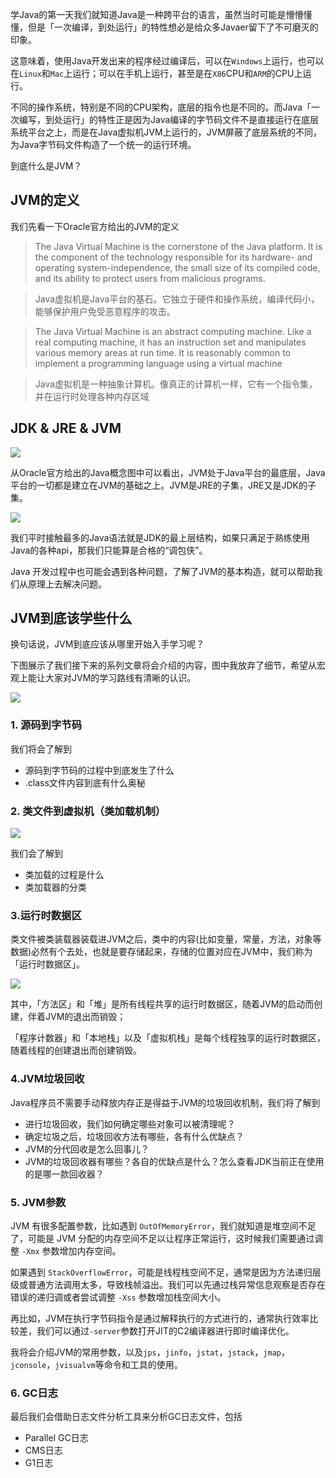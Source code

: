 学Java的第一天我们就知道Java是一种跨平台的语言，虽然当时可能是懵懵懂懂，但是「一次编译，到处运行」的特性想必是给众多Javaer留下了不可磨灭的印象。


这意味着，使用Java开发出来的程序经过编译后，可以在`Windows`上运行，也可以在`Linux`和`Mac`上运行；可以在手机上运行，甚至是在`X86`CPU和`ARM`的CPU上运行。


不同的操作系统，特别是不同的CPU架构，底层的指令也是不同的。而Java「一次编写，到处运行」的特性正是因为Java编译的字节码文件不是直接运行在底层系统平台之上，而是在Java虚拟机JVM上运行的，JVM屏蔽了底层系统的不同，为Java字节码文件构造了一个统一的运行环境。


到底什么是JVM？


## JVM的定义


我们先看一下Oracle官方给出的JVM的定义


> The Java Virtual Machine is the cornerstone of the Java platform. It is the component of the technology responsible for its hardware- and operating system-independence, the small size of its compiled code, and its ability to protect users from malicious programs.



> Java虚拟机是Java平台的基石。它独立于硬件和操作系统，编译代码小，能够保护用户免受恶意程序的攻击。



> The Java Virtual Machine is an abstract computing machine. Like a real computing machine, it has an instruction set and manipulates various memory areas at run time. It is reasonably common to implement a programming language using a virtual machine



> Java虚拟机是一种抽象计算机。像真正的计算机一样，它有一个指令集，并在运行时处理各种内存区域



## JDK & JRE & JVM


![](http://qiniu.chanmufeng.com/2022-01-04-080550.png#id=Va4PE&originHeight=1032&originWidth=1534&originalType=binary&ratio=1&status=done&style=none)


从Oracle官方给出的Java概念图中可以看出，JVM处于Java平台的最底层，Java平台的一切都是建立在JVM的基础之上。JVM是JRE的子集，JRE又是JDK的子集。


![](http://qiniu.chanmufeng.com/2022-01-04-090113.png#id=Gm0fh&originHeight=400&originWidth=830&originalType=binary&ratio=1&status=done&style=none)


我们平时接触最多的Java语法就是JDK的最上层结构，如果只满足于熟练使用Java的各种api，那我们只能算是合格的“调包侠”。


Java 开发过程中也可能会遇到各种问题，了解了JVM的基本构造，就可以帮助我们从原理上去解决问题。


## JVM到底该学些什么


换句话说，JVM到底应该从哪里开始入手学习呢？


下图展示了我们接下来的系列文章将会介绍的内容，图中我放弃了细节，希望从宏观上能让大家对JVM的学习路线有清晰的认识。


![](http://qiniu.chanmufeng.com/2022-01-04-084804.png#id=zKmUH&originHeight=250&originWidth=1092&originalType=binary&ratio=1&status=done&style=none)


### 1. 源码到字节码


我们将会了解到


- 源码到字节码的过程中到底发生了什么
- .class文件内容到底有什么奥秘



### 2. 类文件到虚拟机（类加载机制）


![](http://qiniu.chanmufeng.com/2022-01-04-085755.png#id=m8oH8&originHeight=468&originWidth=1670&originalType=binary&ratio=1&status=done&style=none)


我们会了解到


- 类加载的过程是什么
- 类加载器的分类



### 3.运行时数据区


类文件被类装载器装载进JVM之后，类中的内容(比如变量，常量，方法，对象等数据)必然有个去处，也就是要存储起来，存储的位置对应在JVM中，我们称为「运行时数据区」。


![](http://qiniu.chanmufeng.com/2022-01-04-090126.png#id=dopwo&originHeight=498&originWidth=1140&originalType=binary&ratio=1&status=done&style=none)


其中，「方法区」和「堆」是所有线程共享的运行时数据区，随着JVM的启动而创建，伴着JVM的退出而销毁；


「程序计数器」和「本地栈」以及「虚拟机栈」是每个线程独享的运行时数据区，随着线程的创建退出而创建销毁。


### 4.JVM垃圾回收


Java程序员不需要手动释放内存正是得益于JVM的垃圾回收机制，我们将了解到


- 进行垃圾回收，我们如何确定哪些对象可以被清理呢？
- 确定垃圾之后，垃圾回收方法有哪些，各有什么优缺点？
- JVM的分代回收是怎么回事儿？
- JVM的垃圾回收器有哪些？各自的优缺点是什么？怎么查看JDK当前正在使用的是哪一款回收器？



### 5. JVM参数


JVM 有很多配置参数，比如遇到 `OutOfMemoryError`，我们就知道是堆空间不足了，可能是 JVM 分配的内存空间不足以让程序正常运行，这时候我们需要通过调整 `-Xmx` 参数增加内存空间。


如果遇到 `StackOverflowError`，可能是线程栈空间不足，通常是因为方法递归层级或普通方法调用太多，导致栈帧溢出。我们可以先通过栈异常信息观察是否存在错误的递归调或者尝试调整 `-Xss` 参数增加栈空间大小。


再比如，JVM在执行字节码指令是通过解释执行的方式进行的，通常执行效率比较差，我们可以通过`-server`参数打开JIT的C2编译器进行即时编译优化。


我将会介绍JVM的常用参数，以及`jps`，`jinfo`，`jstat`，`jstack`，`jmap`，`jconsole`，`jvisualvm`等命令和工具的使用。


### 6. GC日志


最后我们会借助日志文件分析工具来分析GC日志文件，包括


- Parallel GC日志
- CMS日志
- G1日志
